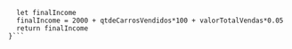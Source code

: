 ```function calculaSalario(qtdeCarrosVendidos, valorTotalVendas) {
  let finalIncome
  finalIncome = 2000 + qtdeCarrosVendidos*100 + valorTotalVendas*0.05
  return finalIncome
}```